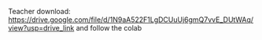 Teacher download: https://drive.google.com/file/d/1N9aA522F1LgDCUuUj6gmQ7vvE_DUtWAq/view?usp=drive_link
and follow the colab
